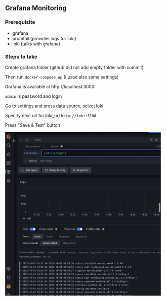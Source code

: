 ## Grafana Monitoring

### Prerequisite
* grafana
* promtail (provides logs for loki)
* loki (talks with grafana)

### Steps to take
Create grafana folder (github did not add empty folder with commit)

Then run `docker-compose up` (I used also some settings)

Grafana is available at http://localhost:3000

`admin` is password and login

Go to settings and press data source, select loki

Specify next url for loki_url `http://loki:3100`

Press "Save & Test" button

![](https://github.com/Amirka-Kh/devops-labs/blob/lab7/monitoring/varlogs.jpg)